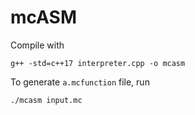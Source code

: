# mcASM

Compile with

    g++ -std=c++17 interpreter.cpp -o mcasm

To generate `a.mcfunction` file, run

    ./mcasm input.mc
